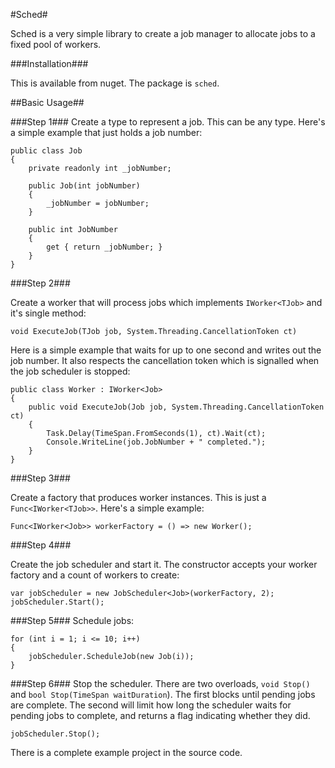 #Sched#

Sched is a very simple library to create a job manager to allocate jobs to a fixed pool of workers.

###Installation###

This is available from nuget. The package is `sched`.

##Basic Usage##

###Step 1###
Create a type to represent a job. This can be any type. Here's a simple example that just holds a job number:

    public class Job
    {
        private readonly int _jobNumber;

        public Job(int jobNumber)
        {
            _jobNumber = jobNumber;
        }

        public int JobNumber
        {
            get { return _jobNumber; }
        }
    }

###Step 2###

Create a worker that will process jobs which implements `IWorker<TJob>` and it's single method:

    void ExecuteJob(TJob job, System.Threading.CancellationToken ct)

Here is a simple example that waits for up to one second and writes out the job number. It also respects the cancellation token which is signalled when the job scheduler is stopped:

    public class Worker : IWorker<Job>
    {
        public void ExecuteJob(Job job, System.Threading.CancellationToken ct)
        {
            Task.Delay(TimeSpan.FromSeconds(1), ct).Wait(ct);
            Console.WriteLine(job.JobNumber + " completed.");
        }
    }

###Step 3###

Create a factory that produces worker instances. This is just a `Func<IWorker<TJob>>`. Here's a simple example:

    Func<IWorker<Job>> workerFactory = () => new Worker();

###Step 4###

Create the job scheduler and start it. The constructor accepts your worker factory and a count of workers to create:

    var jobScheduler = new JobScheduler<Job>(workerFactory, 2);
    jobScheduler.Start();

###Step 5###
Schedule jobs:

    for (int i = 1; i <= 10; i++)
    {
        jobScheduler.ScheduleJob(new Job(i));
    }

###Step 6###
Stop the scheduler. There are two overloads, `void Stop()` and `bool Stop(TimeSpan waitDuration`). The first blocks until pending jobs are complete. The second will limit how long the scheduler waits for pending jobs to complete, and returns a flag indicating whether they did.

    jobScheduler.Stop();

There is a complete example project in the source code.
 